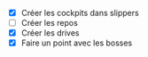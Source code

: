 - [x] Créer les cockpits dans slippers
- [ ] Créer les repos
- [x] Créer les drives
- [x] Faire un point avec les bosses